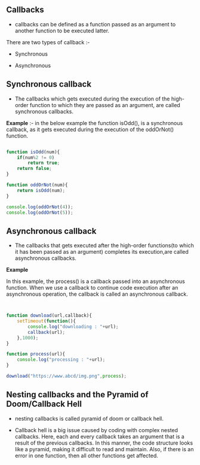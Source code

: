 ## <summary> Callbacks </summary>

- callbacks can be defined as a function passed as an argument to another function to be executed latter.

There are two types of callback :- 

- Synchronous

- Asynchronous

## Synchronous callback

- The callbacks which gets executed during the execution of the high-order function to which they are passed as an argument, are called synchronous callbacks.

**Example** :- in the below example the function isOdd(), is a synchronous callback, as it gets executed during the execution of the oddOrNot() function.


```js

function isOdd(num){
    if(num%2 != 0)
        return true;
    return false;
}

function oddOrNot(num){
    return isOdd(num);
}

console.log(oddOrNot(4));
console.log(oddOrNot(5));

```

## Asynchronous callback

- The callbacks that gets executed after the high-order functions(to which it has been passed as an argument) completes its execution,are called asynchronous callbacks.

**Example**

In this example, the process() is a callback passed into an asynchronous function.
When we use a callback to continue code execution after an asynchronous operation, the callback is called an asynchronous callback.


```js


function download(url,callback){
    setTimeout(function(){
        console.log("downloading : "+url);
        callback(url);
    },1000);
}

function process(url){
    console.log("processing : "+url);
}

download("https://www.abcd/img.png",process);

```

## <summary> Nesting callbacks and the Pyramid of Doom/Callback Hell </summary>

- nesting callbacks is called pyramid of doom or callback hell.

- Callback hell is a big issue caused by coding with complex nested callbacks. Here, each and every callback takes an argument that is a result of the previous callbacks. In this manner, the code structure looks like a pyramid, making it difficult to read and maintain. Also, if there is an error in one function, then all other functions get affected.